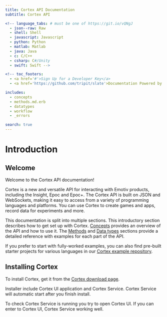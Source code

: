```yaml
---
title: Cortex API Documentation
subtitle: Cortex API

<!-- language_tabs: # must be one of https://git.io/vQNgJ
  - json--raw: Raw
  - shell: Shell
  - javascript: Javascript
  - python: Python
  - matlab: Matlab
  - java: Java
  - c: C/C++
  - csharp: C#/Unity
  - swift: Swift -->

<!-- toc_footers:
  - <a href='#'>Sign Up for a Developer Key</a>
  - <a href='https://github.com/tripit/slate'>Documentation Powered by Slate</a> -->

includes:
  - concepts
  - methods.md.erb
  - datatypes
  - workflow
  - _errors

search: true
---
```



# Introduction

## Welcome

<div class="fullwidth">

Welcome to the Cortex API documentation!

Cortex is a new and versatile API for interacting with Emotiv products, including the Insight, Epoc and Epoc+. The Cortex API is built on JSON and WebSockets, making it easy to access from a variety of programming languages and platforms. You can use Cortex to create games and apps, record data for experiments and more.

This documentation is split into multiple sections. This introductory section describes how to get set up with Cortex. [Concepts](#concepts) provides an overview of the API and how to use it. The [Methods](#methods) and [Data types](#data-types) sections provide a detailed reference with examples for each part of the API.

If you prefer to start with fully-worked examples, you can also find pre-built starter projects for various languages in our [Cortex example repository](https://github.com/Emotiv/cortex-example).

</div>

## Installing Cortex

<div class="fullwidth">

To install Cortex, get it from the [Cortex download page](https://www.emotiv.com/developer/).

Installer include Cortex UI application and Cortex Service. Cortex Service will automatic start after you finish install.

To check Cortex Service is running you try to open Cortex UI. If you can enter to Cortex UI, Cortex Service working well.

</div>

<!-- ## Using the example code

<blockquote class="lang-specific json--raw">
  <p>
    Examples are currently set to: <b>Raw</b>
  </p>
  <p>
    Raw means the examples won't be specific to any particular programming language. You'll just see the JSON data being used to communicate with Cortex.
  </p>
  <p>
    If you want to try these examples out, it may be easiest to use a browser extension like [Smart Websocket Client](https://chrome.google.com/webstore/detail/smart-websocket-client/omalebghpgejjiaoknljcfmglgbpocdp) for Chrome or [Simple Websocket Client](https://addons.mozilla.org/en-US/firefox/addon/simple-websocket-client/) for Firefox and connect to the address `wss://emotivcortex.com:54321`.
  </p>
</blockquote>

<blockquote class="lang-specific shell">
  <p>
    Examples are currently set to: <b>Shell</b>
  </p>
  <p>
    To access Cortex from the shell, we use the <code>wscat2</code> command-line tool. To use it, install <a href='https://nodejs.org'>NodeJS</a> if you don't already have it.
  </p>
  <p>
    Then run: <code>npm install -g wscat2</code>
  </p>
</blockquote>

<blockquote class="lang-specific javascript">
  <p>
    Examples are currently set to: <b>Javascript</b>
  </p>
  <p>
    If you're using the browser, no setup is necessary – we'll use the browser's inbuilt WebSocket support.
  </p>
</blockquote>

```javascript
  var ws = new WebSocket("wss://emotivcortex.com:54321");

  ws.onopen = function() { console.log('Websocket connected'); };
  ws.onclose = function() { console.log('Websocket disconnected'); };

  ws.onmessage = function(data) {
    console.log('>', data);
  };
```

<blockquote class="lang-specific javascript">
  <p>
    In NodeJS, we use the <code>ws</code> library. To install it, run: <code>npm install --save ws</code>.
  </p>
</blockquote>

```javascript
  const WebSocket = require('ws');

  const ws = new WebSocket('wss://emotivcortex.com:54321');

  ws.on('open', () => console.log('Websocket connected'));
  ws.on('close', () => console.log('Websocket disconnected'));

  ws.on('message', (data) => {
    console.log('>', data);
  });
```


<blockquote class="lang-specific python">
  <p>
    Examples are currently set to: <b>Python</b>
  </p>
</blockquote>

<blockquote class="lang-specific matlab">
  <p>
    Examples are currently set to: <b>Matlab</b>
  </p>
</blockquote>

<blockquote class="lang-specific java">
  <p>
    Examples are currently set to: <b>Java</b>
  </p>
</blockquote>

<blockquote class="lang-specific c">
  <p>
    Examples are currently set to: <b>C/C++</b>
  </p>
</blockquote>

<blockquote class="lang-specific csharp">
  <p>
    Examples are currently set to: <b>C#/Unity</b>
  </p>
</blockquote>

<blockquote class="lang-specific swift">
  <p>
    Examples are currently set to: <b>Swift</b>
  </p>
</blockquote> -->



<!-- ```python
  # Python example
  import lol
  if True:
    print("yeah!")
```

```matlab
  % Matlab example
```

```java
  /* Java example */
```

```c
  // C example
```

```csharp
  // C# example
```

```swift
  // Swift example
``` -->


<!-- The examples in this documentation are available in a variety of different languages, you can click the tabs on the bottom-right to pick one.

In some cases we expect that you're using particular JSON and WebSocket libraries. Instructions on how to install and use them for your chosen language are on the right. -->

